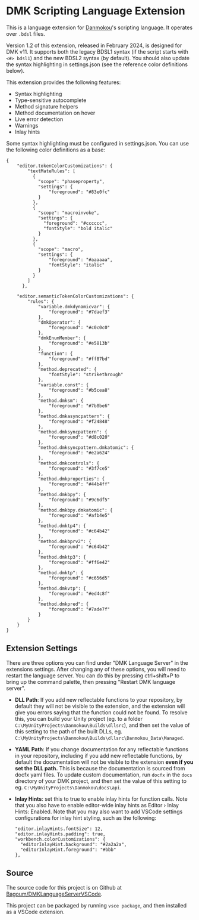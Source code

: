 # DMK Scripting Language Extension

This is a language extension for [Danmokou](https://github.com/Bagoum/danmokou)'s scripting language. It operates over `.bdsl` files.

Version 1.2 of this extension, released in February 2024, is designed for DMK v11. It supports both the legacy BDSL1 syntax (if the script starts with `<#> bdsl1`) and the new BDSL2 syntax (by default). You should also update the syntax highlighting in settings.json (see the reference color definitions below).



This extension provides the following features:

- Syntax highlighting
- Type-sensitive autocomplete
- Method signature helpers
- Method documentation on hover
- Live error detection
- Warnings
- Inlay hints



Some syntax highlighting must be configured in settings.json. You can use the following color definitions as a base: 

```
{
    "editor.tokenColorCustomizations": {
        "textMateRules": [
          {
            "scope": "phaseproperty",
            "settings": {
                "foreground": "#83e0fc"
            }
          },
          {
            "scope": "macroinvoke",
            "settings": {
              "foreground": "#cccccc",
              "fontStyle": "bold italic"
            }
          },
          {
            "scope": "macro",
            "settings": {
                "foreground": "#aaaaaa",
                "fontStyle": "italic"
            }
          }
        ]
      },
      
    "editor.semanticTokenColorCustomizations": {
        "rules": {
            "variable.dmkdynamicvar": {
                "foreground": "#7daef3"
            },
            "dmkOperator": {
                "foreground": "#c0c0c0"
            },
            "dmkEnumMember": {
                "foreground": "#e5813b"
            },
            "function": {
                "foreground": "#ff87bd"
            },
            "method.deprecated": {
                "fontStyle": "strikethrough"
            },
            "variable.const": {
                "foreground": "#b5cea8"
            },
            "method.dmksm": {
                "foreground": "#7b8be6"
            },
            "method.dmkasyncpattern": {
                "foreground": "#f24848"
            },
            "method.dmksyncpattern": {
                "foreground": "#d8c020"
            },
            "method.dmksyncpattern.dmkatomic": {
                "foreground": "#e2a624"
            },
            "method.dmkcontrols": {
                "foreground": "#3f7ce5"
            },
            "method.dmkproperties": {
                "foreground": "#44b4ff"
            },
            "method.dmkbpy": {
                "foreground": "#9c6df5"
            },
            "method.dmkbpy.dmkatomic": {
                "foreground": "#afb4e5"
            },
            "method.dmktp4": {
                "foreground": "#c64b42"
            },
            "method.dmkbprv2": {
                "foreground": "#c64b42"
            },
            "method.dmktp3": {
                "foreground": "#ff6e42"
            },
            "method.dmktp": {
                "foreground": "#c656d5"
            },
            "method.dmkvtp": {
                "foreground": "#ed4c8f"
            },
            "method.dmkpred": {
                "foreground": "#7ade7f"
            }
        }
    }
}
```

## Extension Settings

There are three options you can find under "DMK Language Server" in the extensions settings. After changing any of these options, you will need to restart the language server. You can do this by pressing ctrl+shift+P to bring up the command palette, then pressing "Restart DMK language server".

- **DLL Path**: If you add new reflectable functions to your repository, by default they will not be visible to the extension, and the extension will give you errors saying that the function could not be found. To resolve this, you can build your Unity project (eg. to a folder `C:\MyUnityProjects\Danmokou\Builds\dllsrc`), and then set the value of this setting to the path of the built DLLs, eg. `C:\MyUnityProjects\Danmokou\Builds\dllsrc\Danmokou_Data\Managed`.
- **YAML Path**: If you change documentation for any reflectable functions in your repository, including if you add new reflectable functions, by default the documentation will not be visible to the extension **even if you set the DLL path.** This is because the documentation is sourced from docfx yaml files. To update custom documentation, run `docfx` in the `docs` directory of your DMK project, and then set the value of this setting to eg. `C:\MyUnityProjects\Danmokou\docs\api`.

- **Inlay Hints**: set this to true to enable inlay hints for function calls. Note that you also have to enable editor-wide inlay hints as Editor › Inlay Hints: Enabled. Note that you may also want to add VSCode settings configurations for inlay hint styling, such as the following:

  ```
  "editor.inlayHints.fontSize": 12,
  "editor.inlayHints.padding": true,
  "workbench.colorCustomizations": {
  	"editorInlayHint.background": "#2a2a2a",
  	"editorInlayHint.foreground": "#bbb"
  },
  ```

## Source

 The source code for this project is on Github at [Bagoum/DMKLanguageServerVSCode](https://github.com/Bagoum/DMKLanguageClientVSCode). 

This project can be packaged by running `vsce package`, and then installed as a VSCode extension.

